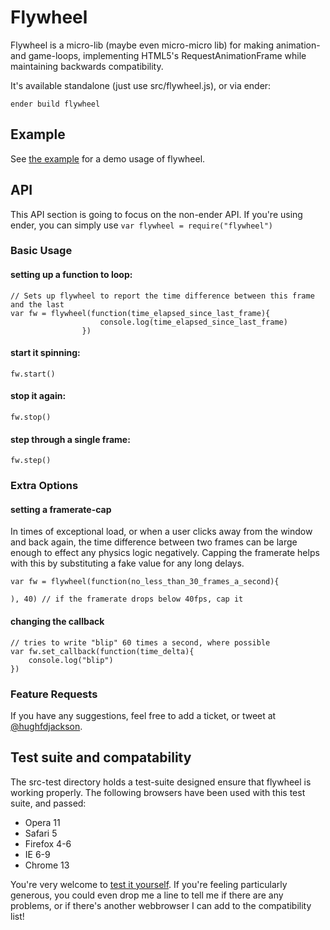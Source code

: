 # Flywheel

Flywheel is a micro-lib (maybe even micro-micro lib) for making animation- and game-loops, implementing HTML5's RequestAnimationFrame while maintaining backwards compatibility.

It's available standalone (just use src/flywheel.js), or via ender:

    ender build flywheel


## Example

See [the example](http://hughfdjackson.github.com/flywheel/example/) for a demo usage of flywheel.


## API

This API section is going to focus on the non-ender API.  If you're using ender, you can simply use `var flywheel = require("flywheel")`
### Basic Usage

#### setting up a function to loop:

    // Sets up flywheel to report the time difference between this frame and the last
    var fw = flywheel(function(time_elapsed_since_last_frame){
                        console.log(time_elapsed_since_last_frame)
                    })


#### start it spinning:

    fw.start()
    
    
#### stop it again:
    
    fw.stop()
    
#### step through a single frame:

    fw.step()
    
    
### Extra Options

#### setting a framerate-cap

In times of exceptional load, or when a user clicks away from the window and back again, the time difference between two frames can be large enough to effect any physics logic negatively.  Capping the framerate helps with this by substituting a fake value for any long delays.

    var fw = flywheel(function(no_less_than_30_frames_a_second){
    
    ), 40) // if the framerate drops below 40fps, cap it
    
#### changing the callback

    // tries to write "blip" 60 times a second, where possible
    var fw.set_callback(function(time_delta){
        console.log("blip")     
    })


### Feature Requests

If you have any suggestions, feel free to add a ticket, or tweet at [@hughfdjackson](http://twitter.com/#!/hughfdjackson).



## Test suite and compatability

The src-test directory holds a test-suite designed ensure that flywheel is working properly.  The following browsers have been used with this test suite, and passed:

* Opera 11
* Safari 5
* Firefox 4-6
* IE 6-9
* Chrome 13

You're very welcome to [test it yourself](http://hughfdjackson.github.com/flywheel/src-test/SpecRunner.html).  If you're feeling particularly generous, you could even drop me a line to tell me if there are any problems, or if there's another webbrowser I can add to the compatibility list!
